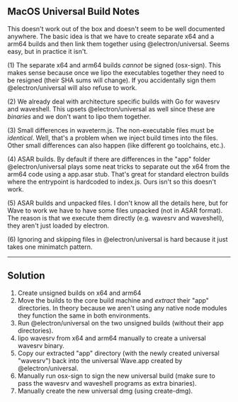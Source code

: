 ## MacOS Universal Build Notes

This doesn't work out of the box and doesn't seem to be well documented anywhere.
The basic idea is that we have to create separate x64 and a arm64 builds and
then link them together using @electron/universal.  Seems easy, but in
practice it isn't.

(1) The separate x64 and arm64 builds *cannot* be signed (osx-sign).  This
makes sense because once we lipo the executables together they need to be
resigned (their SHA sums will change).  If you accidentally sign them
@electron/universal will also refuse to work.

(2) We already deal with architecture specific builds with Go for wavesrv and
waveshell.  This upsets @electron/universal as well since these are *binaries*
and we don't want to lipo them together.

(3) Small differences in waveterm.js.  The non-executable files must be
*identical*.  Well, that's a problem when we inject build times into the files.
Other small differences can also happen (like different go toolchains, etc.).

(4) ASAR builds.  By default if there are differences in the "app" folder
@electron/universal plays some neat tricks to separate out the x64 from the
arm64 code using a app.asar stub.  That's great for standard electron builds
where the entrypoint is hardcoded to index.js.  Ours isn't so this doesn't work.

(5) ASAR builds and unpacked files.  I don't know all the details here, but
for Wave to work we have to have some files unpacked (not in ASAR format).
The reason is that we execute them directly (e.g. wavesrv and waveshell), they
aren't just loaded by electron.

(6) Ignoring and skipping files in @electron/universal is hard because
it just takes one minimatch pattern.

---

## Solution

1. Create unsigned builds on x64 and arm64
2. Move the builds to the core build machine and *extract* their "app" directories.
In theory because we aren't using any native node modules they function the same in
both environments.
3. Run @electron/universal on the two unsigned builds (without their app directories).
4. lipo wavesrv from x64 and arm64 manually to create a universal wavesrv binary.
5. Copy our extracted "app" directory (with the newly created universal "wavesrv")
back into the universal Wave.app created by @electron/universal.
6. Manually run osx-sign to sign the new universal build (make sure to
pass the wavesrv and waveshell programs as extra binaries).
7. Manually create the new universal dmg (using create-dmg).


